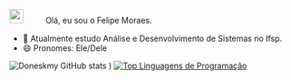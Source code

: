 <img src="https://th.bing.com/th/id/OIP.471sTteeF1q8nrhm4fAUygHaHa?w=200&h=200&c=7&r=0&o=5&dpr=1.3&pid=1.7" width=25 >ㅤㅤㅤOlá, eu sou o Felipe Moraes.

- 🌱 Atualmente estudo Análise e Desenvolvimento de Sistemas no Ifsp.
- 😄 Pronomes: Ele/Dele

<!---
Doneskmy/Doneskmy is a ✨ special ✨ repository because its `README.md` (this file) appears on your GitHub profile.
You can click the Preview link to take a look at your changes.
--->
![Doneskmy GitHub stats](https://github-readme-stats.vercel.app/api?username=Doneskmy&show_icons=true&theme=gruvbox&reviews,discussions_started,discussions_answered,prs_merged,prs_merged_percentage)
)
[![Top Linguagens de Programação](https://github-readme-stats.vercel.app/api/top-langs/?username=Doneskmy)](https://github.com/Doneskmy/github-readme-stats)
